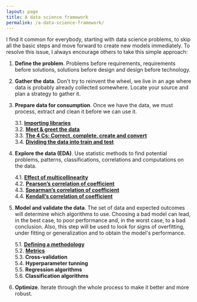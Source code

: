 ```yaml
---
layout: page
title: A data science framework
permalink: /a-data-science-framework/
---
```



I find it common for everybody, starting with data science problems, to skip all the basic steps and move forward to create new models immediately. To resolve this issue, I always encourage others to take this simple approach:

1. **Define the problem**. Problems before requirements, requirements before solutions, solutions before design and design before technology.

2. **Gather the data**. Don't try to reinvent the wheel, we live in an age where data is probably already collected somewhere. Locate your source and plan a strategy to gather it.

3. **Prepare data for consumption**. Once we have the data, we must process, extract and clean it before we can use it. 

    3.1. **[Importing libraries](/importing-libraries/)**  
    3.2. **[Meet & greet the data](/meet-and-greet-data/)**  
    3.3. **[The 4 Cs: Correct, complete, create and convert](/the-4-cs/)**  
    3.4. **[Dividing the data into train and test](/train-test)**  

4. **Explore the data (EDA)**. Use statistic methods to find potential problems, patterns, classifications, correlations and computations on the data.

    4.1. **[Effect of multicollinearity](/effect-of-multicollinearity/)**  
    4.2. **[Pearson’s correlation of coefficient](/pearson/)**  
    4.3. **[Spearman’s correlation of coefficient](/spearman/)**  
    4.4. **[Kendall’s correlation of coefficient](/kendall/)**

5. **Model and validate the data**. The set of data and expected outcomes will determine which algorithms to use. Choosing a bad model can lead, in the best case, to poor performance and, in the worst case, to a bad conclusion. Also, this step will be used to look for signs of overfitting, under fitting or generalization and to obtain the model's performance.

    5.1. **[Defining a methodology](/defining-a-methodology)**  
    5.2. **[Metrics](/metrics)**  
    5.3. **Cross-validation**  
    5.4. **Hyperparameter tunning**  
    5.5. **Regression algorithms**  
    5.6. **Classification algorithms**

6. **Optimize**. Iterate through the whole process to make it better and more robust.